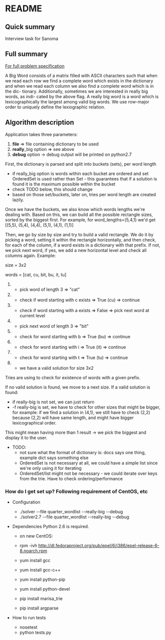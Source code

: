 # README #

## Quick summary ##
	
Interview task for Sanoma

## Full summary ##

[For full problem specification](doc/BigWords.pdf)

 A Big Word consists of a matrix filled with ASCII characters such that when
 we read each row we find a complete word which exists in the dictionary and
 when we read each column we also find a complete word which is in the dic-
 tionary. Additionally, sometimes we are interested in really big words, as indi-
 cated by the above flag. A really big word is a word which is lexicographically
 the largest among valid big words. We use row-major order to uniquely define
 the lexiographic relation.

## Algorithm description ##

Application takes three parameters:

1. **file** => file containing dictionary to be used
2. **really**_big option => see above
3. **debug** option -> debug output will be printed on python2.7

First, the dictionary is parsed and split into buckets (sets), per word length

 * if really_big option is words within each bucket are ordered and set OrderedSet is used rather than Set - this guarantees that if a solution is found it is the maximum possible within the bucket
 * check TODO below, this should change
 * based on those set/buckets, later on, tries per word length are created lazily.

Once we have the buckets, we also know which words lengths we're dealing with. Based on this, we can build all the possible rectangle sizes, sorted by the biggest first. For example, for word_lengths=(5,4,1) we'd get [(5,5), (5,4), (4,4), (5,1), (4,1), (1,1)]

Then, we go by size by size and try to build a valid rectangle. We do it by picking a word, setting it within the rectangle horizontally, and then check, for each of the column, if a word exists in a dictionary with that prefix. If not, we pick next word, if yes, we add a new horizontal level and check all columns again. Example:

size = 3x2

words = [cat, cu, bit, bu, it, tu]

1. - pick word of length 3 => "cat"
2. - check if word starting with c exists => True (cu) => continue
3. - check if word starting with a exists => False  => pick next word at current level
4. - pick next word of length 3 => "bit"
5. - check for word starting with b => True (bu) => continue
6. - check for word starting with i => True (it) => continue
7. - check for word starting with t => True (tu) => continue
8. - we have a valid solution for size 3x2

Tries are using to check for existence of words with a given prefix.

If no valid solution is found, we move to a next size.
If a valid solution is found:
- if really-big is not set, we can just return
- -f really-big is set, we have to check for other sizes that might be bigger, for example: if we find a solution in (4,1), we still have to check (2,2) because (2,2) will have same length, and might have bigger lexicographical order.

This might mean having more than 1 result -> we pick the biggest and display it to the user.

* TODO:
	- not sure what the format of dictionary is: docs says one thing, example dict says something else
	- OrderedSet is not necessary at all, we could have a simple list since we're only using it for iterating
	- OrderedSet/list might not be necessary - we could iterate over keys from the trie. Have to check ordering/performance

### How do I get set up? Following requirement of CentOS, etc ###

* Configuration
	- ./solver --file quarter_wordlist --really-big --debug
	- ./solver2.7 --file quarter_wordlist --really-big --debug

* Dependencies
Python 2.6 is required.

	- on new CentOS:

	- rpm -ivh http://dl.fedoraproject.org/pub/epel/6/i386/epel-release-6-8.noarch.rpm
	- yum install gcc
	- yum install gcc-c++
	- yum install python-pip
	- yum install python-devel
	- pip install marisa_trie
	- pip install argparse


* How to run tests
	- nosetest
	- python tests.py
